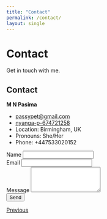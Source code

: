 ```yaml
---
title: "Contact"
permalink: /contact/
layout: single
---
```


<div class="hero">
  <h1>Contact</h1>
  <p>Get in touch with me.</p>
</div>

## Contact

<link rel="stylesheet" href="https://cdnjs.cloudflare.com/ajax/libs/font-awesome/6.5.1/css/all.min.css">

**M N Pasima**

<ul class="contact-list">
  <li><i class="fas fa-envelope"></i> <a href="mailto:passypet@gmail.com">passypet@gmail.com</a></li>
  <li><i class="fab fa-linkedin"></i> <a href="https://www.linkedin.com/in/nyanga-p-674721258/">nyanga-p-674721258</a></li>
  <li>Location: Birmingham, UK</li>
  <li>Pronouns: She/Her</li>
  <li>Phone: +447533020152</li>
</ul>

<form class="contact-form" action="https://formspree.io/f/xjkrlarr" method="POST">
  <div class="form-group">
    <label for="name">Name</label>
    <input type="text" id="name" name="name" class="form-control" required>
  </div>
  <div class="form-group">
    <label for="email">Email</label>
    <input type="email" id="email" name="email" class="form-control" required>
  </div>
  <div class="form-group">
    <label for="message">Message</label>
    <textarea id="message" name="message" rows="4" class="form-control" required></textarea>
  </div>
  <button type="submit" class="btn btn-primary">Send</button>
</form>

<div class="navigation-buttons">
  <a href="{{ site.baseurl }}/interests/" class="btn btn-primary">Previous</a>
</div>

